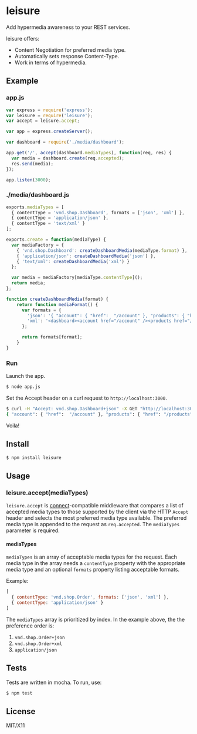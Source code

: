 # leisure

Add hypermedia awareness to your REST services.

leisure offers:

* Content Negotiation for preferred media type.
* Automatically sets response Content-Type.
* Work in terms of hypermedia.

## Example
### app.js

```javascript
var express = require('express');
var leisure = require('leisure');
var accept = leisure.accept;

var app = express.createServer();

var dashboard = require('./media/dashboard');

app.get('/', accept(dashboard.mediaTypes), function(req, res) {
  var media = dashboard.create(req.accepted);
  res.send(media);
});

app.listen(3000);
```

### ./media/dashboard.js
```javascript
exports.mediaTypes = [
  { contentType = 'vnd.shop.Dashboard', formats = ['json', 'xml'] },
  { contentType = 'application/json' },
  { contentType = 'text/xml' }
];

exports.create = function(mediaType) {
  var mediaFactory = {
    { 'vnd.shop.Dashboard': createDashboardMedia(mediaType.format) },
    { 'application/json': createDashboardMedia('json') },
    { 'text/xml': createDashboardMedia('xml') }
  };

  var media = mediaFactory[mediaType.contentType]();
  return media;
};

function createDashboardMedia(format) {
    return function mediaFormat() {
      var formats = {
        'json': '{ "account": { "href":  "/account" }, "products": { "href": "/products" } }',
        'xml': '<dashboard><account href="/account" /><products href="/products" /></dashboard>'
      };

      return formats[format];
    }
}

```

### Run

Launch the app.

```bash
$ node app.js
```

Set the Accept header on a curl request to `http://localhost:3000`.

```bash
$ curl -H "Accept: vnd.shop.Dashboard+json" -X GET "http://localhost:3000"
{ "account": { "href":  "/account" }, "products": { "href": "/products" } }
```

Voila!

## Install

```bash
$ npm install leisure
```

## Usage
### leisure.accept(mediaTypes)
`leisure.accept` is [connect](https://github.com/senchalabs/connect)-compatible middleware that compares a list of accepted media types to those supported by the client via the HTTP `Accept` header and selects the most preferred media type available.  The preferred media type is appended to the request as `req.accepted`.  The `mediaTypes` parameter is required.

#### mediaTypes
`mediaTypes` is an array of acceptable media types for the request.  Each media type in the array needs a `contentType` property with the appropriate media type and an optional `formats` property listing acceptable formats.

Example: 

```javascript
[
  { contentType: 'vnd.shop.Order', formats: ['json', 'xml'] }, 
  { contentType: 'application/json' }
]
```

The `mediaTypes` array is prioritized by index.  In the example above, the the preference order is: 

1. `vnd.shop.Order+json`
2. `vnd.shop.Order+xml`
3. `application/json`

## Tests
Tests are written in mocha.  To run, use:

```bash
$ npm test
```

## License
MIT/X11
